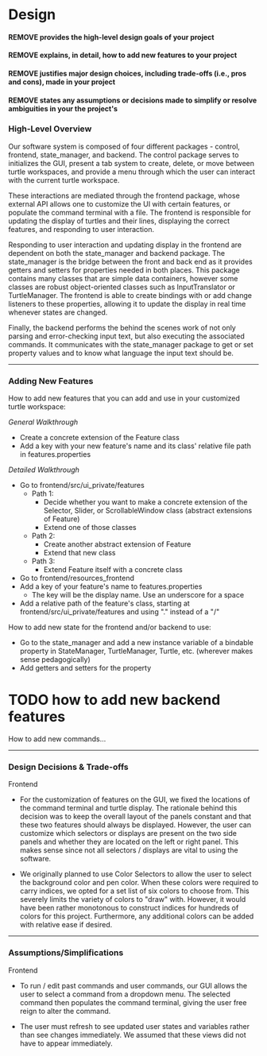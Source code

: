 # Design
#### REMOVE provides the high-level design goals of your project
#### REMOVE explains, in detail, how to add new features to your project
#### REMOVE justifies major design choices, including trade-offs (i.e., pros and cons), made in your project
#### REMOVE states any assumptions or decisions made to simplify or resolve ambiguities in your the project's 


### High-Level Overview
Our software system is composed of four different packages - control, frontend, state_manager, and backend. 
The control package serves to initializes the GUI, present a tab system to create, delete, or move between turtle workspaces, 
and provide a menu through which the user can interact with the current turtle workspace. 

These interactions are mediated through the frontend package, whose external API allows one to customize the UI with certain features, 
or populate the command terminal with a file.
The frontend is responsible for updating the display of turtles and their lines, displaying the correct features, 
and responding to user interaction. 

Responding to user interaction and updating display in the frontend are dependent on both the state_manager and backend package.
The state_manager is the bridge between the front and back end as it provides getters and setters for properties needed in both places.
This package contains many classes that are simple data containers, however some classes are robust object-oriented classes such as 
InputTranslator or TurtleManager. The frontend is able to create bindings with or add change listeners to these properties, 
allowing it to update the display in real time whenever states are changed.

Finally, the backend performs the behind the scenes work of not only parsing and error-checking input text, but also executing the 
associated commands. It communicates with the state_manager package to get or set property values and to know what language the input text should be.

--- 
### Adding New Features
How to add new features that you can add and use in your customized turtle workspace:

*General Walkthrough*
- Create a concrete extension of the Feature class
- Add a key with your new feature's name and its class' relative file path in features.properties

*Detailed Walkthrough*
- Go to frontend/src/ui_private/features
    - Path 1: 
        - Decide whether you want to make a concrete extension of the Selector, Slider, or ScrollableWindow class (abstract extensions of Feature)
        - Extend one of those classes
    - Path 2:
        - Create another abstract extension of Feature
        - Extend that new class
    - Path 3:
        - Extend Feature itself with a concrete class
- Go to frontend/resources_frontend
- Add a key of your feature's name to features.properties
    - The key will be the display name. Use an underscore for a space
- Add a relative path of the feature's class, starting at frontend/src/ui_private/features and using "." instead of a "/"

How to add new state for the frontend and/or backend to use:
- Go to the state_manager and add a new instance variable of a bindable property in StateManager, TurtleManager, Turtle, etc. (wherever makes sense pedagogically)
- Add getters and setters for the property

# TODO how to add new backend features
How to add new commands...


--- 
### Design Decisions & Trade-offs

Frontend

- For the customization of features on the GUI, we fixed the locations of the command terminal and turtle display. The rationale
behind this decision was to keep the overall layout of the panels constant and that these two features should always be displayed.
However, the user can customize which selectors or displays are present on the two side panels and whether they are located on the
left or right panel. This makes sense since not all selectors / displays are vital to using the software.

- We originally planned to use Color Selectors to allow the user to select the background color and pen color. When these colors 
were required to carry indices, we opted for a set list of six colors to choose from. This severely limits the variety of colors 
to "draw" with. However, it would have been rather monotonous to construct indices for hundreds of colors for this project. 
Furthermore, any additional colors can be added with relative ease if desired.

--- 
### Assumptions/Simplifications

Frontend

- To run / edit past commands and user commands, our GUI allows the user to select a command from a dropdown menu. The 
selected command then populates the command terminal, giving the user free reign to alter the command. 

- The user must refresh to see updated user states and variables rather than see changes immediately. We assumed that 
these views did not have to appear immediately.
